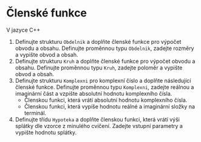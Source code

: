 # Členské funkce

V jazyce C++
1) Definujte strukturu `Obdelnik` a doplňte členské funkce pro výpočet obvodu a obsahu. Definujte proměnnou typu `Obdelnik`, zadejte rozměry a vypište obvod a obsah.
2) Definujte strukturu `Kruh` a doplňte členské funkce pro výpočet obvodu a obsahu. Definujte proměnnou typu `Kruh`, zadejte poloměr a vypište obvod a obsah.
3) Definujte strukturu `Komplexni` pro komplexní číslo a doplňte následující členské funkce. Definujte proměnnou typu `Komplexni`, zadejte reálnou a imaginární část a vzpište absolutní hodnotu komplexního čísla.
   - Členskou funkci, která vrátí absolutní hodnotu komplexního čísla.
   - Členskou funkci, která vypíše hodnotu reálné a imaginární složky na terminál.
4) Definujte třídu `Hypoteka` a doplňte členskou funkci, která vrátí výši splátky dle vzorce z minulého cvičení. Zadejte vstupní parametry a vypište hodnotu splátky.
